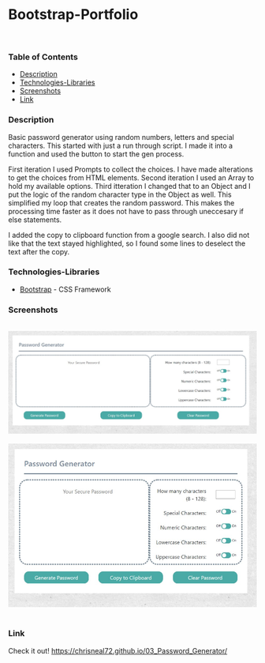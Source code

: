 # Bootstrap-Portfolio
​
### Table of Contents
- [Description](#Description)
- [Technologies-Libraries](#Technologies-Libraries)
- [Screenshots](#Screenshots)
- [Link](#Link)
​
### Description
Basic password generator using random numbers, letters and special characters. This started with just a run through script. I made it into a function and used the button to start the gen process.

First iteration I used Prompts to collect the choices. I have made alterations to get the choices from HTML elements.
Second iteration I used an Array to hold my available options. 
Third itteration I changed that to an Object and I put the logic of the random character type in the Object as well. This simplified my loop that creates the random password. This makes the processing time faster as it does not have to pass through uneccesary if else statements.

I added the copy to clipboard function from a google search. I also did not like that the text stayed highlighted, so I found some lines to deselect the text after the copy.
​
### Technologies-Libraries
- [Bootstrap](https://getbootstrap.com/) - CSS Framework
​
### Screenshots
​
![Image](assets/images/full.jpg)
​
![Image](assets/images/small.jpg)
​
### Link
Check it out! 
https://chrisneal72.github.io/03_Password_Generator/